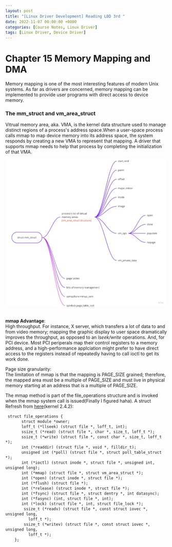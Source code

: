 ```yaml
---
layout: post
title: "[Linux Driver Development] Reading LDD 3rd "
date: 2022-11-07 00:00:00 +0800
categories: [Course Notes, Linux Driver]
tags: [Linux Driver, Device Driver]
---
```


# Chapter 15 Memory Mapping and DMA
Memory mapping is one of the most interesting features of modern Unix systems. As far as drivers are concerned, memory mapping can be implemented to provide user programs with direct access to device memory.

### The mm_struct and vm_area_struct
Vitrual memory area, aka. VMA, is the kernel data structure used to manage distinct regions of a process's address space.When a user-space process calls mmap to map device memory into its address space, the system responds by creating a new VMA to represent that mapping. A driver that supports mmap needs to help that process by completing the initialization of that VMA.

<img src="/assets/img/mm_and_vm_area_struct.jpg" width="800" alt="xor_in_and_or"/> <br /><br />


**mmap Advantage**: <br>
High throughput. For instance, X server, which transfers a lot of data to and from video memory; mapping the graphic display to user space dramatically improves the throughput, as opposed to an _lseek/write_ operations. And, for PCI device. Most PCI periperals map their control registers to a memory address, and a high-performance applciation might prefer to have direct access to the registers instead of repeatedly having to call ioctl to get its work done.

Page size granularity: <br>
The limitation of mmap is that the mapping is PAGE_SIZE grained; therefore, the mapped area must be a multiple of PAGE_SIZE and must live in physical memory starting at an address that is a multiple of PAGE_SIZE.


The mmap method is part of the file_operations structure and is invoked when the mmap system call is issued(Finally I figured haha). A struct Refresh from [here](https://tldp.org/LDP/lkmpg/2.4/html/c577.htm#:~:text=The%20file_operations%20structure%20is%20defined,to%20handle%20a%20requested%20operation.)(kernel 2.4.2):
```
 struct file_operations {
       struct module *owner;
       loff_t (*llseek) (struct file *, loff_t, int);
       ssize_t (*read) (struct file *, char *, size_t, loff_t *);
       ssize_t (*write) (struct file *, const char *, size_t, loff_t *);
       int (*readdir) (struct file *, void *, filldir_t);
       unsigned int (*poll) (struct file *, struct poll_table_struct *);
       int (*ioctl) (struct inode *, struct file *, unsigned int, unsigned long);
       int (*mmap) (struct file *, struct vm_area_struct *);
       int (*open) (struct inode *, struct file *);
       int (*flush) (struct file *);
       int (*release) (struct inode *, struct file *);
       int (*fsync) (struct file *, struct dentry *, int datasync);
       int (*fasync) (int, struct file *, int);
       int (*lock) (struct file *, int, struct file_lock *);
    	ssize_t (*readv) (struct file *, const struct iovec *, unsigned long,
          loff_t *);
    	ssize_t (*writev) (struct file *, const struct iovec *, unsigned long,
          loff_t *);
    };
```


